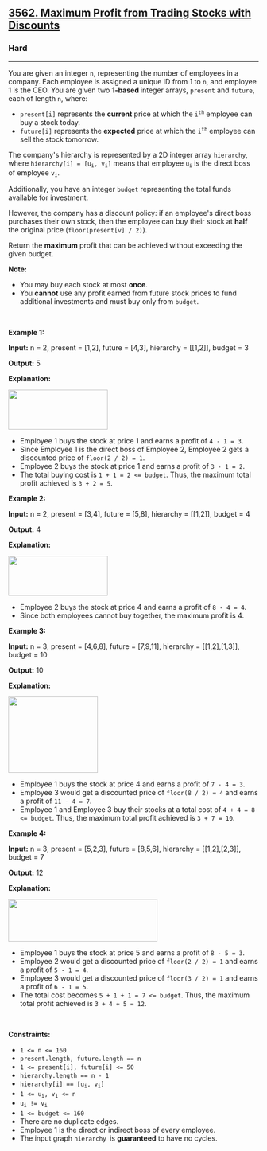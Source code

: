 <h2><a href="https://leetcode.com/problems/maximum-profit-from-trading-stocks-with-discounts">3562. Maximum Profit from Trading Stocks with Discounts</a></h2><h3>Hard</h3><hr><p>You are given an integer <code>n</code>, representing the number of employees in a company. Each employee is assigned a unique ID from 1 to <code>n</code>, and employee 1 is the CEO. You are given two <strong>1-based </strong>integer arrays, <code>present</code> and <code>future</code>, each of length <code>n</code>, where:</p>

<ul>
	<li><code>present[i]</code> represents the <strong>current</strong> price at which the <code>i<sup>th</sup></code> employee can buy a stock today.</li>
	<li><code>future[i]</code> represents the <strong>expected</strong> price at which the <code>i<sup>th</sup></code> employee can sell the stock tomorrow.</li>
</ul>

<p>The company&#39;s hierarchy is represented by a 2D integer array <code>hierarchy</code>, where <code>hierarchy[i] = [u<sub>i</sub>, v<sub>i</sub>]</code> means that employee <code>u<sub>i</sub></code> is the direct boss of employee <code>v<sub>i</sub></code>.</p>

<p>Additionally, you have an integer <code>budget</code> representing the total funds available for investment.</p>

<p>However, the company has a discount policy: if an employee&#39;s direct boss purchases their own stock, then the employee can buy their stock at <strong>half</strong> the original price (<code>floor(present[v] / 2)</code>).</p>

<p>Return the <strong>maximum</strong> profit that can be achieved without exceeding the given budget.</p>

<p><strong>Note:</strong></p>

<ul>
	<li>You may buy each stock at most <strong>once</strong>.</li>
	<li>You <strong>cannot</strong> use any profit earned from future stock prices to fund additional investments and must buy only from <code>budget</code>.</li>
</ul>

<p>&nbsp;</p>
<p><strong class="example">Example 1:</strong></p>

<div class="example-block">
<p><strong>Input:</strong> <span class="example-io">n = 2, present = [1,2], future = [4,3], hierarchy = [[1,2]], budget = 3</span></p>

<p><strong>Output:</strong> <span class="example-io">5</span></p>

<p><strong>Explanation:</strong></p>

<p><img src="https://assets.leetcode.com/uploads/2025/04/09/screenshot-2025-04-10-at-053641.png" style="width: 200px; height: 80px;" /></p>

<ul>
	<li>Employee 1 buys the stock at price 1 and earns a profit of <code>4 - 1 = 3</code>.</li>
	<li>Since Employee 1 is the direct boss of Employee 2, Employee 2 gets a discounted price of <code>floor(2 / 2) = 1</code>.</li>
	<li>Employee 2 buys the stock at price 1 and earns a profit of <code>3 - 1 = 2</code>.</li>
	<li>The total buying cost is <code>1 + 1 = 2 &lt;= budget</code>. Thus, the maximum total profit achieved is <code>3 + 2 = 5</code>.</li>
</ul>
</div>

<p><strong class="example">Example 2:</strong></p>

<div class="example-block">
<p><strong>Input:</strong> <span class="example-io">n = 2, present = [3,4], future = [5,8], hierarchy = [[1,2]], budget = 4</span></p>

<p><strong>Output:</strong> <span class="example-io">4</span></p>

<p><strong>Explanation:</strong></p>

<p><img src="https://assets.leetcode.com/uploads/2025/04/09/screenshot-2025-04-10-at-053641.png" style="width: 200px; height: 80px;" /></p>

<ul>
	<li>Employee 2 buys the stock at price 4 and earns a profit of <code>8 - 4 = 4</code>.</li>
	<li>Since both employees cannot buy together, the maximum profit is 4.</li>
</ul>
</div>

<p><strong class="example">Example 3:</strong></p>

<div class="example-block">
<p><strong>Input:</strong> <span class="example-io">n = 3, present = [4,6,8], future = [7,9,11], hierarchy = [[1,2],[1,3]], budget = 10</span></p>

<p><strong>Output:</strong> 10</p>

<p><strong>Explanation:</strong></p>

<p><img src="https://assets.leetcode.com/uploads/2025/04/09/image.png" style="width: 180px; height: 153px;" /></p>

<ul>
	<li>Employee 1 buys the stock at price 4 and earns a profit of <code>7 - 4 = 3</code>.</li>
	<li>Employee 3 would get a discounted price of <code>floor(8 / 2) = 4</code> and earns a profit of <code>11 - 4 = 7</code>.</li>
	<li>Employee 1 and Employee 3 buy their stocks at a total cost of <code>4 + 4 = 8 &lt;= budget</code>. Thus, the maximum total profit achieved is <code>3 + 7 = 10</code>.</li>
</ul>
</div>

<p><strong class="example">Example 4:</strong></p>

<div class="example-block">
<p><strong>Input:</strong> <span class="example-io">n = 3, present = [5,2,3], future = [8,5,6], hierarchy = [[1,2],[2,3]], budget = 7</span></p>

<p><strong>Output:</strong> <span class="example-io">12</span></p>

<p><strong>Explanation:</strong></p>

<p><img src="https://assets.leetcode.com/uploads/2025/04/09/screenshot-2025-04-10-at-054114.png" style="width: 300px; height: 85px;" /></p>

<ul>
	<li>Employee 1 buys the stock at price 5 and earns a profit of <code>8 - 5 = 3</code>.</li>
	<li>Employee 2 would get a discounted price of <code>floor(2 / 2) = 1</code> and earns a profit of <code>5 - 1 = 4</code>.</li>
	<li>Employee 3 would get a discounted price of <code>floor(3 / 2) = 1</code> and earns a profit of <code>6 - 1 = 5</code>.</li>
	<li>The total cost becomes <code>5 + 1 + 1 = 7&nbsp;&lt;= budget</code>. Thus, the maximum total profit achieved is <code>3 + 4 + 5 = 12</code>.</li>
</ul>
</div>

<p>&nbsp;</p>
<p><strong>Constraints:</strong></p>

<ul>
	<li><code>1 &lt;= n &lt;= 160</code></li>
	<li><code>present.length, future.length == n</code></li>
	<li><code>1 &lt;= present[i], future[i] &lt;= 50</code></li>
	<li><code>hierarchy.length == n - 1</code></li>
	<li><code>hierarchy[i] == [u<sub>i</sub>, v<sub>i</sub>]</code></li>
	<li><code>1 &lt;= u<sub>i</sub>, v<sub>i</sub> &lt;= n</code></li>
	<li><code>u<sub>i</sub> != v<sub>i</sub></code></li>
	<li><code>1 &lt;= budget &lt;= 160</code></li>
	<li>There are no duplicate edges.</li>
	<li>Employee 1 is the direct or indirect boss of every employee.</li>
	<li>The input graph <code>hierarchy </code>is <strong>guaranteed</strong> to have no cycles.</li>
</ul>
